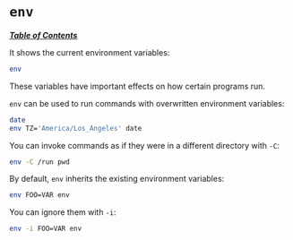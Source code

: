 # `env`

[***Table of Contents***](/README.md)

It shows the current environment variables:

```bash
env
```

These variables have important effects on how certain programs run.

`env` can be used to run commands with overwritten environment variables:

```bash
date
env TZ='America/Los_Angeles' date
```

You can invoke commands as if they were in a different directory with `-C`:

```bash
env -C /run pwd
```

By default, `env` inherits the existing environment variables:

```bash
env FOO=VAR env
```

You can ignore them with `-i`:

```bash
env -i FOO=VAR env
```
